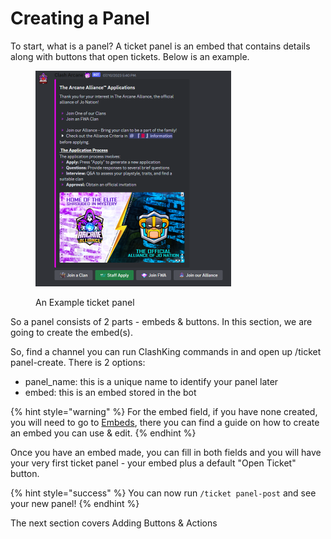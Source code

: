 # Creating a Panel

To start, what is a panel? A ticket panel is an embed that contains details along with buttons that open tickets. Below is an example.

<figure><img src="../.gitbook/assets/image.png" alt="" width="313"><figcaption><p>An Example ticket panel</p></figcaption></figure>

So a panel consists of 2 parts - embeds & buttons. In this section, we are going to create the embed(s).

So, find a channel you can run ClashKing commands in and open up /ticket panel-create. There is 2 options:

* panel\_name: this is a unique name to identify your panel later
* embed: this is an embed stored in the bot&#x20;

{% hint style="warning" %}
For the embed field, if you have none created, you will need to go to [Embeds](../utility/embeds.md), there you can find a guide on how to create an embed you can use & edit.
{% endhint %}

Once you have an embed made, you can fill in both fields and you will have your very first ticket panel - your embed plus a default "Open Ticket" button.

{% hint style="success" %}
You can now run `/ticket panel-post` and see your new panel!
{% endhint %}

The next section covers Adding Buttons & Actions
